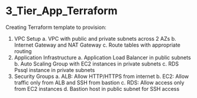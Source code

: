 # 3_Tier_App_Terraform

Creating Terraform template to provision:

1. VPC Setup
    a. VPC with public and private subnets across 2 AZs
    b. Internet Gateway and NAT Gateway
    c. Route tables with appropriate routing
3. Application Infrastructure
    a. Application Load Balancer in public subnets
    b. Auto Scaling Group with EC2 instances in private subnets
    c. RDS Pssql instance in private subnets
4. Security Groups
    a. ALB: Allow HTTP/HTTPS from internet
    b. EC2: Allow traffic only from ALB and SSH from bastion
    c. RDS: Allow access only from EC2 instances
    d. Bastion host in public subnet for SSH access
